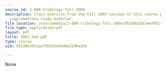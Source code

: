```yaml
---
course_id: 2-800-tribology-fall-2004
description: Class exercise from the Fall 2003 session of this course provided as
  supplementary study material.
file_location: /coursemedia/2-800-tribology-fall-2004/95330e1b51eef95145e5b46a529be29a_2003_hw4.pdf
file_type: application/pdf
layout: pdf
title: 2003_hw4.pdf
type: course
uid: 95330e1b51eef95145e5b46a529be29a

---
```

None
